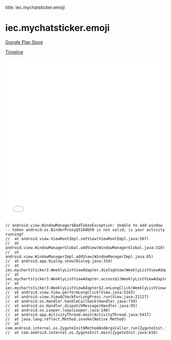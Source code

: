 title: iec.mychatsticker.emoji

# iec.mychatsticker.emoji

[Google Play Store](https://play.google.com/store/apps/details?id=iec.mychatsticker.emoji)

[Timeline](./vis-timeline.html)

<iframe src="./vis-timeline.html" width="100%" height="500px" style="border:none;"></iframe>

```
// android.view.WindowManager$BadTokenException: Unable to add window -- token android.os.BinderProxy@3184b59 is not valid; is your activity running?
// 	at android.view.ViewRootImpl.setView(ViewRootImpl.java:567)
// 	at android.view.WindowManagerGlobal.addView(WindowManagerGlobal.java:310)
// 	at android.view.WindowManagerImpl.addView(WindowManagerImpl.java:85)
// 	at android.app.Dialog.show(Dialog.java:319)
// 	at iec.mychartsticker3.WeeklyListViewAdapter.dialogView(WeeklyListViewAdapter.java:463)
// 	at iec.mychartsticker3.WeeklyListViewAdapter.access$1(WeeklyListViewAdapter.java:457)
// 	at iec.mychartsticker3.WeeklyListViewAdapter$2.onLongClick(WeeklyListViewAdapter.java:290)
// 	at android.view.View.performLongClick(View.java:5243)
// 	at android.view.View$CheckForLongPress.run(View.java:21127)
// 	at android.os.Handler.handleCallback(Handler.java:739)
// 	at android.os.Handler.dispatchMessage(Handler.java:95)
// 	at android.os.Looper.loop(Looper.java:148)
// 	at android.app.ActivityThread.main(ActivityThread.java:5417)
// 	at java.lang.reflect.Method.invoke(Native Method)
// 	at com.android.internal.os.ZygoteInit$MethodAndArgsCaller.run(ZygoteInit.java:726)
// 	at com.android.internal.os.ZygoteInit.main(ZygoteInit.java:616)

```



